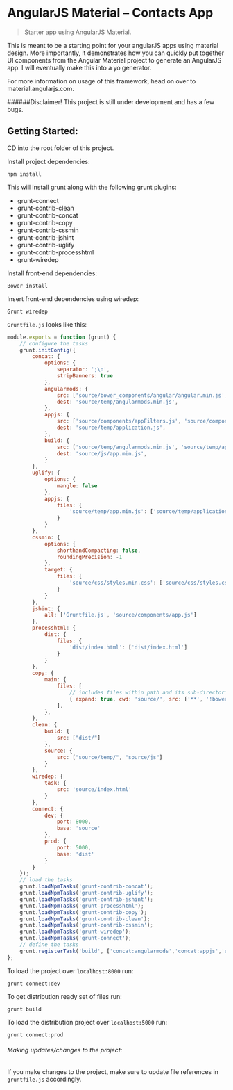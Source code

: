 # AngularJS Material – Contacts App

> Starter app using AngularJS Material.

This is meant to be a starting point for your angularJS apps using material design. More importantly, it demonstrates how you can quickly put together UI components from the Angular Material project to generate an AngularJS app. I will eventually make this into a yo generator.

For more information on usage of this framework, head on over to material.angularjs.com.

######Disclaimer! 
This project is still under development and has a few bugs.

## Getting Started:

CD into the root folder of this project.

Install project dependencies:
```shell
npm install
```

This will install grunt along with the following grunt plugins:
* grunt-connect
* grunt-contrib-clean
* grunt-contrib-concat
* grunt-contrib-copy
* grunt-contrib-cssmin
* grunt-contrib-jshint
* grunt-contrib-uglify
* grunt-contrib-processhtml
* grunt-wiredep

Install front-end dependencies:
```shell
Bower install
```

Insert front-end dependencies using wiredep:
```shell
Grunt wiredep
```
`Gruntfile.js` looks like this:

```js
module.exports = function (grunt) {
	// configure the tasks
	grunt.initConfig({
		concat: {
			options: {
				separator: ';\n',
				stripBanners: true
			},
			angularmods: {
				src: ['source/bower_components/angular/angular.min.js', 'source/bower_components/angular-animate/angular-animate.min.js', 'source/bower_components/angular-aria/angular-aria.min.js', 'source/bower_components/angular-material/angular-material.min.js', 'source/bower_components/angular-messages/angular-messages.min.js', 'source/bower_components/angular-route/angular-route.min.js'],
				dest: 'source/temp/angularmods.min.js',
			},
			appjs: {
				src: ['source/components/appFilters.js', 'source/components/app.js', 'source/components/appControllers.js', 'source/components/appDirectives.js'],
				dest: 'source/temp/application.js',
			},
			build: {
				src: ['source/temp/angularmods.min.js', 'source/temp/app.min.js'],
				dest: 'source/js/app.min.js',
			}
		},
		uglify: {
			options: {
				mangle: false
			},
			appjs: {
				files: {
					'source/temp/app.min.js': ['source/temp/application.js']
				}
			}
		},
		cssmin: {
			options: {
				shorthandCompacting: false,
				roundingPrecision: -1
			},
			target: {
				files: {
					'source/css/styles.min.css': ['source/css/styles.css','source/bower_components/angular-material/angular-material.css']
				}
			}
		},
		jshint: {
			all: ['Gruntfile.js', 'source/components/app.js']
		},
		processhtml: {
			dist: {
				files: {
					'dist/index.html': ['dist/index.html']
				}
			}
		},
		copy: {
			main: {
				files: [
					// includes files within path and its sub-directories
					{ expand: true, cwd: 'source/', src: ['**', '!bower_components/**', '!components/**'], dest: 'dist/' }
				],
			},
		},
		clean: {
			build: {
				src: ["dist/"]
			},
			source: {
				src: ["source/temp/", "source/js"]
			}
		},
		wiredep: {
			task: {
				src: 'source/index.html'
			}
		},
		connect: {
			dev: {
				port: 8000,
				base: 'source'
			},
			prod: {
				port: 5000,
				base: 'dist'
			}
		}
	});
	// load the tasks
	grunt.loadNpmTasks('grunt-contrib-concat');
	grunt.loadNpmTasks('grunt-contrib-uglify');
	grunt.loadNpmTasks('grunt-contrib-jshint');
	grunt.loadNpmTasks('grunt-processhtml');
	grunt.loadNpmTasks('grunt-contrib-copy');
	grunt.loadNpmTasks('grunt-contrib-clean');
	grunt.loadNpmTasks('grunt-contrib-cssmin');
	grunt.loadNpmTasks('grunt-wiredep');
	grunt.loadNpmTasks('grunt-connect');
	// define the tasks
	grunt.registerTask('build', ['concat:angularmods','concat:appjs','uglify:appjs','concat:build','cssmin','clean','copy','processhtml']);
};
```
To load the project over `localhost:8000` run:
```shell
grunt connect:dev
```

To get distribution ready set of files run: 
```shell
grunt build
```

To load the distribution project over `localhost:5000` run:
```shell
grunt connect:prod
```
###### Making updates/changes to the project:

If you make changes to the project, make sure to update file references in `gruntfile.js` accordingly.